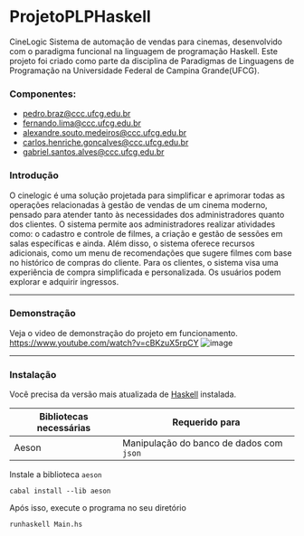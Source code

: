 # ProjetoPLPHaskell

 CineLogic
 Sistema de automação de vendas para cinemas, desenvolvido com o paradigma funcional na linguagem de programação Haskell. Este projeto foi criado como parte da disciplina de Paradigmas de Linguagens de Programação na Universidade Federal de Campina Grande(UFCG).

### Componentes:
- pedro.braz@ccc.ufcg.edu.br
- fernando.lima@ccc.ufcg.edu.br
- alexandre.souto.medeiros@ccc.ufcg.edu.br
- carlos.henriche.goncalves@ccc.ufcg.edu.br
- gabriel.santos.alves@ccc.ufcg.edu.br

### Introdução
O cinelogic é uma solução projetada para simplificar e aprimorar todas as operações relacionadas à gestão de vendas de um cinema moderno, pensado para atender tanto às necessidades dos administradores quanto dos clientes.
O sistema permite aos administradores realizar atividades como: o cadastro e controle de filmes, a criação e gestão de sessões em salas específicas e ainda.
Além disso, o sistema oferece recursos adicionais, como um menu de recomendações que sugere filmes com base no histórico de compras do cliente.
Para os clientes, o sistema visa uma experiência de compra simplificada e personalizada. Os usuários podem explorar e adquirir ingressos.

------
### Demonstração
Veja o video de demonstração do projeto em funcionamento.
https://www.youtube.com/watch?v=cBKzuX5rpCY
![image](https://github.com/Projetinho-PLP/ProjetoPLPHaskell/assets/100965133/54f4d3ec-c3d7-4cc7-a78d-0f4918b16e06)

----

### Instalação
Você precisa da versão mais atualizada de [Haskell](https://www.haskell.org/ghcup/install/) instalada.


|Bibliotecas necessárias|Requerido para|
|-----------------------|--------------|
| Aeson                 |Manipulação do banco de dados com `json`|

Instale a biblioteca `aeson`

    cabal install --lib aeson

Após isso, execute o programa no seu diretório

    runhaskell Main.hs




